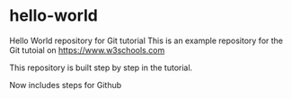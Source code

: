# hello-world
Hello World repository for Git tutorial
This is an example repository for the Git tutoial on https://www.w3schools.com

This repository is built step by step in the tutorial.

Now includes steps for Github
